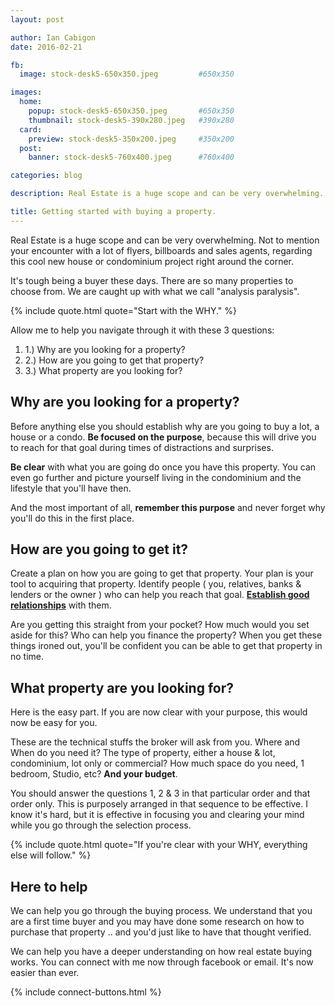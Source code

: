 ```yaml
---
layout: post

author: Ian Cabigon
date: 2016-02-21

fb:
  image: stock-desk5-650x350.jpeg         #650x350

images:
  home:
    popup: stock-desk5-650x350.jpeg       #650x350
    thumbnail: stock-desk5-390x280.jpeg   #390x280
  card:
    preview: stock-desk5-350x200.jpeg     #350x200
  post:
    banner: stock-desk5-760x400.jpeg      #760x400

categories: blog

description: Real Estate is a huge scope and can be very overwhelming. But allow me to help you navigate through it with these 3 questions.

title: Getting started with buying a property. 
---
```


Real Estate is a huge scope and can be very overwhelming. Not to mention your encounter with a lot of flyers, billboards and sales agents, regarding this cool new house or condominium project right around the corner.

It's tough being a buyer these days. There are so many properties to choose from. We are caught up with what we call "analysis paralysis".

{% include quote.html quote="Start with the WHY." %}

Allow me to help you navigate through it with these 3 questions:

1. 1.) Why are you looking for a property?
2. 2.) How are you going to get that property?
3. 3.) What property are you looking for?

## Why are you looking for a property?

Before anything else you should establish why are you going to buy a lot, a house or a condo. **Be focused on the purpose**, because this will drive you to reach for that goal during times of distractions and surprises. 

**Be clear** with what you are going do once you have this property. 
You can even go further and picture yourself living in the condominium and the lifestyle that you'll have then. 

And the most important of all, **remember this purpose** and never forget why you'll do this in the first place.

## How are you going to get it?
Create a plan on how you are going to get that property. Your plan is your tool to acquiring that property. Identify people ( you, relatives, banks & lenders or the owner ) who can help you reach that goal. [**Establish good relationships**][relationship] with them. 

Are you getting this straight from your pocket? How much would you set aside for this?  Who can help you finance the property? When you get these things ironed out, you'll be confident you can be able to get that property in no time.

## What property are you looking for?
Here is the easy part. If you are now clear with your purpose, this would now be easy for you. 

These are the technical stuffs the broker will ask from you. Where and When do you need it? The type of property, either a house & lot, condominium, lot only or commercial? How much space do you need, 1 bedroom, Studio, etc? **And your budget**.

You should answer the questions 1, 2 & 3 in that particular order and that order only. This is purposely arranged in that sequence to be effective. 
I know it's hard, but it is effective in focusing you and clearing your mind while you go through the selection process. 

{% include quote.html quote="If you're clear with your WHY, everything else will follow." %}

## Here to help

We can help you go through the buying process. We understand that you are a first time buyer and you may have done some research on how to purchase that property .. and you'd just like to have that thought verified.

We can help you have a deeper understanding on how real estate buying works. You can connect with me now through facebook or email. It's now easier than ever. 

{% include connect-buttons.html %}

[relationship]: https://www.cebuhomepages.com/blog/2015/10/01/how-connect-with-your-broker.html

